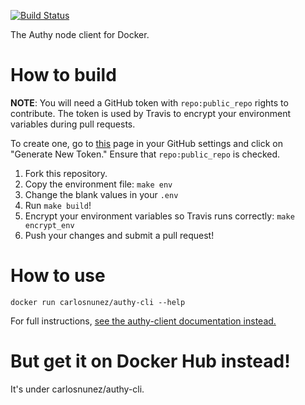 [![Build Status](https://travis-ci.org/carlosonunez/authy-cli-docker.svg?branch=master)](https://travis-ci.org/carlosonunez/authy-cli-docker)

The Authy node client for Docker.

# How to build

**NOTE**: You will need a GitHub token with `repo:public_repo` rights to contribute. 
The token is used by Travis to encrypt your environment variables during pull requests.

To create one, go to [this](https://github.com/settings/tokens) page in your
GitHub settings and click on "Generate New Token." Ensure that
`repo:public_repo` is checked.

1. Fork this repository.
2. Copy the environment file: `make env`
3. Change the blank values in your `.env`
4. Run `make build`!
5. Encrypt your environment variables so Travis runs correctly: `make encrypt_env`
6. Push your changes and submit a pull request!

# How to use

`docker run carlosnunez/authy-cli --help`

For full instructions, [see the authy-client documentation instead.](https://github.com/ruimarinho/authy-client)

# But get it on Docker Hub instead!

It's under carlosnunez/authy-cli.
